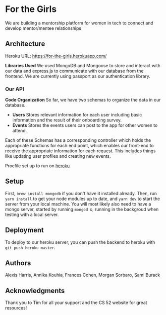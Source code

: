# For the Girls

We are building a mentorship platform for women in tech to connect and develop mentor/mentee relationships

## Architecture

Heroku URL: https://for-the-girls.herokuapp.com/

**Libraries Used** We used MongoDB and Mongoose to store and interact with our data and express.js to communicate with our database from the frontend. We are currently using passport as our authentication library.

### Our API

**Code Organization** So far, we have two schemas to organize the data in our database.

* **Users** Stores relevant information for each user including basic information and the result of their onboarding survey. 
* **Events** Stores the events users can post to the app for other women to attend.

Each of these Schemas has a corresponding controller which holds the appropriate functions for each end point, which enables our front-end to receive the appropriate information for each request. This includes things like updating user profiles and creating new events.

Procfile set up to run on [heroku](https://devcenter.heroku.com/articles/getting-started-with-nodejs#deploy-the-app)

## Setup

First, `brew install mongodb` if you don't have it installed already.
Then, run `yarn install` to get your node modules up to date, and `yarn dev` to start the server from your local machine. You will most likely also need to have a mongo server, started by running `mongod &`, running in the backgroud when testing with a local server.

## Deployment

To deploy to our heroku server, you can push the backend to heroku with `git push heroku master`. 

## Authors

Alexis Harris, Annika Kouhia, Frances Cohen, Morgan Sorbaro, Sami Burack

## Acknowledgments

Thank you to Tim for all your support and the CS 52 website for great resources!
